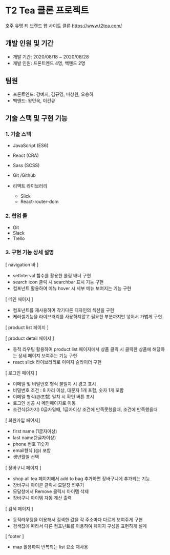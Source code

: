 # T2 Tea 클론 프로젝트 
호주 유명 티 브랜드 웹 사이트 클론
https://www.t2tea.com/

## 개발 인원 및 기간
- 개발 기간: 2020/08/18 ~ 2020/08/28
- 개발 인원: 프론트엔드 4명, 백엔드 2명

## 팀원
- 프론트엔드: 강예지, 김규영, 마상원, 오승하
- 백엔드: 왕민욱, 이건규

## 기술 스택 및 구현 기능
### 1. 기술 스택
- JavaScript (ES6)
- React (CRA)
- Sass (SCSS)
- Git /Github

- 리액트 라이브러리
    - Slick
    - React-router-dom
    
### 2. 협업 툴
- Git
- Slack
- Trello

### 3. 구현 기능 상세 설명
[ navigation 바 ]
- setInterval 함수를 활용한 롤링 배너 구현
- search icon 클릭 시 searchbar 표시 기능 구현
- 컴포넌트 활용하여 메뉴 hover 시 세부 메뉴 보여지는 기능 구현

[ 메인 페이지 ]
- 컴포넌트를 재사용하여 각기다른 디자인의 섹션을 구현
- 케러셀기능을 라이브러리를 사용하지않고 필요한 부분까지만 넣어서 가볍게 구현

[ product list 페이지 ]

[ product detail 페이지 ]
- 동적 라우팅 활용하여 product list 페이지에서 상품 클릭 시 클릭한 상품에 해당하는 상세 페이지 보여주는 기능 구현
- react slick 라이브러리로 이미지 슬라이더 구현

[ 로그인 페이지 ]
- 이메일 및 비밀번호 형식 불일치 시 경고 표시
- 비밀번호 조건 : 8 자리 이상, 대문자 1개 포함, 숫자 1개 포함
- 이메일 형식(@포함) 일치 시 확인 버튼 표시
- 로그인 성공 시 메인페이지로 이동 
- 조건식(3가지)
  0글자일때, 1글자이상 조건에 만족못했을때, 조건에 만족했을때

[ 회원가입 페이지] 

- first name (1글자이상) 
- last name(2글자이상)
- phone 번호 11숫자
- email형식 (@) 포함 
- 생년월일 선택 

[ 장바구니 페이지 ]

- shop all tea 페이지에서 
 add to bag 추가하면 장바구니에 추가되는 기능 
- 장바구니 아이콘 클릭시 모달창 띄우기 
- 모달창에서 Remove 클릭시 아이템 삭제 
- 장바구니 아이템 자동 계산 출력 

[ 검색 페이지 ]
- 동적라우팅을 이용해서 검색한 값을 각 주소마다 다르게 보여주게 구현
- 검색값에 따라서 다른 컴포넌트를 이용하여 페이지 구성을 표현하게 설계

[ footer ]
- map 활용하여 반복되는 list 요소 재사용
